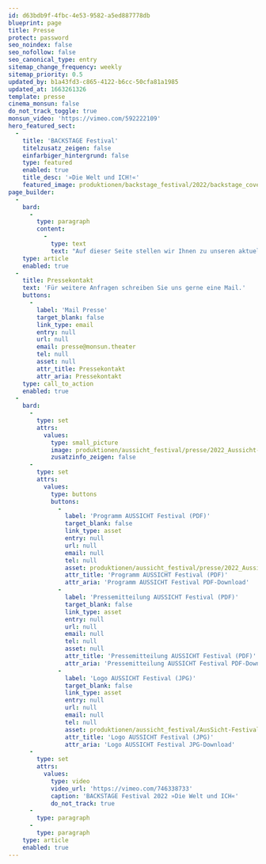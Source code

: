```yaml
---
id: d63bdb9f-4fbc-4e53-9582-a5ed887778db
blueprint: page
title: Presse
protect: password
seo_noindex: false
seo_nofollow: false
seo_canonical_type: entry
sitemap_change_frequency: weekly
sitemap_priority: 0.5
updated_by: b1a43fd3-c865-4122-b6cc-50cfa81a1985
updated_at: 1663261326
template: presse
cinema_monsun: false
do_not_track_toggle: true
monsun_video: 'https://vimeo.com/592222109'
hero_featured_sect:
  -
    title: 'BACKSTAGE Festival'
    titelzusatz_zeigen: false
    einfarbiger_hintergrund: false
    type: featured
    enabled: true
    title_desc: '»Die Welt und ICH!«'
    featured_image: produktionen/backstage_festival/2022/backstage_cover.jpg
page_builder:
  -
    bard:
      -
        type: paragraph
        content:
          -
            type: text
            text: "Auf dieser Seite stellen wir Ihnen zu unseren aktuellen Veranstaltungen Pressemitteilung als PDF sowie ausgesuchtes Bildmaterial in hochauflösender Qualität als Download zur Verfügung.\_"
    type: article
    enabled: true
  -
    title: Pressekontakt
    text: 'Für weitere Anfragen schreiben Sie uns gerne eine Mail.'
    buttons:
      -
        label: 'Mail Presse'
        target_blank: false
        link_type: email
        entry: null
        url: null
        email: presse@monsun.theater
        tel: null
        asset: null
        attr_title: Pressekontakt
        attr_aria: Pressekontakt
    type: call_to_action
    enabled: true
  -
    bard:
      -
        type: set
        attrs:
          values:
            type: small_picture
            image: produktionen/aussicht_festival/presse/2022_Aussicht-Festival-Programm-Web_Cover.jpg
            zusatzinfo_zeigen: false
      -
        type: set
        attrs:
          values:
            type: buttons
            buttons:
              -
                label: 'Programm AUSSICHT Festival (PDF)'
                target_blank: false
                link_type: asset
                entry: null
                url: null
                email: null
                tel: null
                asset: produktionen/aussicht_festival/presse/2022_Aussicht-Festival-Programm-Web.pdf
                attr_title: 'Programm AUSSICHT Festival (PDF)'
                attr_aria: 'Programm AUSSICHT Festival PDF-Download'
              -
                label: 'Pressemitteilung AUSSICHT Festival (PDF)'
                target_blank: false
                link_type: asset
                entry: null
                url: null
                email: null
                tel: null
                asset: null
                attr_title: 'Pressemitteilung AUSSICHT Festival (PDF)'
                attr_aria: 'Pressemitteilung AUSSICHT Festival PDF-Download'
              -
                label: 'Logo AUSSICHT Festival (JPG)'
                target_blank: false
                link_type: asset
                entry: null
                url: null
                email: null
                tel: null
                asset: produktionen/aussicht_festival/AusSicht-Festival-Logo-Rechteck.jpg
                attr_title: 'Logo AUSSICHT Festival (JPG)'
                attr_aria: 'Logo AUSSICHT Festival JPG-Download'
      -
        type: set
        attrs:
          values:
            type: video
            video_url: 'https://vimeo.com/746338733'
            caption: 'BACKSTAGE Festival 2022 »Die Welt und ICH«'
            do_not_track: true
      -
        type: paragraph
      -
        type: paragraph
    type: article
    enabled: true
---
```

